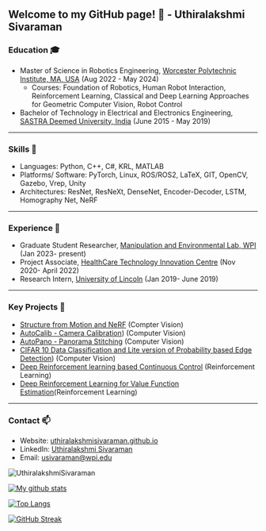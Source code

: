 

<!--
**UthiraS/UthiraS** is a ✨ _special_ ✨ repository because its `README.md` (this file) appears on your GitHub profile.

Here are some ideas to get you started:

- 🔭 I’m currently working on ...
- 🌱 I’m currently learning ...
- 👯 I’m looking to collaborate on ...
- 🤔 I’m looking for help with ...
- 💬 Ask me about ...
- 📫 How to reach me: ...
- 😄 Pronouns: ...
- ⚡ Fun fact: ...
-->

## Welcome to my GitHub page! 👋 - Uthiralakshmi Sivaraman


### Education 🎓
- Master of Science in Robotics Engineering, [Worcester Polytechnic Institute, MA, USA](https://www.wpi.edu/) (Aug 2022 - May 2024)
  - Courses: Foundation of Robotics, Human Robot Interaction, Reinforcement Learning, Classical and Deep Learning Approaches for Geometric Computer Vision, Robot Control
- Bachelor of Technology in Electrical and Electronics Engineering, [SASTRA Deemed University, India](https://www.sastra.edu/) (June 2015 - May 2019)
___
### Skills 🔧
- Languages: Python, C++, C#, KRL, MATLAB
- Platforms/ Software: PyTorch, Linux, ROS/ROS2, LaTeX, GIT, OpenCV, Gazebo, Vrep, Unity
- Architectures: ResNet, ResNeXt, DenseNet, Encoder-Decoder, LSTM, Homography Net, NeRF
___
### Experience 🧰
- Graduate Student Researcher, [Manipulation and Environmental Lab, WPI](https://www.wpi.edu/) (Jan 2023- present)
- Project Associate, [HealthCare Technology Innovation Centre](https://www.iitm.ac.in/info/iit-madras-incubation-cell) (Nov 2020- April 2022)
- Research Intern, [University of Lincoln](https://www.lincoln.ac.uk/home/) (Jan 2019- June 2019)
___
### Key Projects 🔭


- [Structure from Motion and NeRF](https://github.com/UthiraS/SFM_NERF) (Compter Vision)
- [AutoCalib - Camera Calibration](https://github.com/UthiraS/RBE549_AutoCalib)) (Computer Vision)
- [AutoPano - Panorama Stitching](https://github.com/UthiraS/RBE549_AutoPano) (Computer Vision)
- [CIFAR 10 Data Classification and Lite version of Probability based Edge Detection](https://github.com/UthiraS/RBE549_Alohomora)) (Computer Vision)
- [Deep Reinforcement learning based Continuous Control](https://github.com/UthiralakshmiSivaraman/Deep-Reinforcement-learning-based-Continuous-Control) (Reinforcement Learning)
- [Deep Reinforcement Learning for Value Function Estimation](https://github.com/UthiraS/CS595-DQN_ATARI)(Reinforcement Learning)

___
### Contact 📫
- Website: [uthiralakshmisivaraman.github.io](https://uthiras.github.io/)
- LinkedIn: [Uthiralakshmi Sivaraman](https://www.linkedin.com/in/uthiralakshmi-sivaraman/)
- Email: [usivaraman@wpi.edu](mailto:usivaraman@wpi.edu)

<p align="left"> <img src="https://komarev.com/ghpvc/?username=UthiraS&label=Profile%20views&color=0e75b6&style=flat" alt="UthiralakshmiSivaraman" /> </p>

[![My github stats](https://github-readme-stats.vercel.app/api?username=UthiraS&show_icons=true&theme=tokyonight)](https://github.com/anuraghazra/github-readme-stats) 

<!--
**UthiralakshmiSivaraman/UthiralakshmiSivaraman** is a Robotics graduate student at Worcester Polytechnic Institute, MA, USA. I am skilled in Python, C++, C#, KRL, and MATLAB, and proficient with PyTorch, Linux, ROS/ROS2, LaTeX, GIT, OpenCV, Gazebo, Vrep, Unity. I also have experience with various deep learning architectures such as ResNet, ResNeXt, DenseNet, Encoder-Decoder, LSTM, Homography Net, and NeRF. 

<a href="https://www.linkedin.com/in/uthiralakshmi-sivaraman/" target="blank"><img align="center" src="https://raw.githubusercontent.com/devicons/devicon/master/icons/linkedin/linkedin-original.svg" alt="Uthiralakshmi" height="30" width="40" /></a>
-->


[![Top Langs](https://github-readme-stats.vercel.app/api/top-langs/?username=UthiraS)](https://github.com/anuraghazra/github-readme-stats)


[![GitHub Streak](http://github-readme-streak-stats.herokuapp.com?user=UthiraS)](https://git.io/streak-stats)
